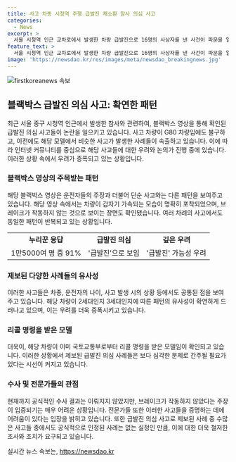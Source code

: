 ```yaml
---
title: 사고 차종 시청역 주행 급발진 재소환 참사 의심 사고
categories:
  - News
excerpt: >
  서울 시청역 인근 교차로에서 발생한 차량 급발진으로 16명의 사상자를 낸 사건이 파문을 일으키고 있다. 해당 차량 운전자가 급발진을 주장하며, 과거에도 비슷한 의심 사고가 발생했다는 주장이 제기되고 있다. 유튜브 채널에는 해당 차종의 급발진 의심 사고 영상이 재조명되면서 논의가 진행 중이다. 이에 15000명 이상의 누리꾼들 중 91%가 급발진으로 판단했으며, 해당 차량은 리콜 명령을 받은 모델로 확인됐다. 또한, 운행 중인 차량의 블랙박스 등을 통해 운전자 본인이 입증해야 하는데, 이는 쉽지 않은 과제로 여겨지고 있다.
feature_text: >
  서울 시청역 인근 교차로에서 발생한 차량 급발진으로 16명의 사상자를 낸 사건이 파문을 일으키고 있다. 해당 차량 운전자가 급발진을 주장하며, 과거에도 비슷한 의심 사고가 발생했다는 주장이 제기되고 있다. 유튜브 채널에는 해당 차종의 급발진 의심 사고 영상이 재조명되면서 논의가 진행 중이다. 이에 15000명 이상의 누리꾼들 중 91%가 급발진으로 판단했으며, 해당 차량은 리콜 명령을 받은 모델로 확인됐다. 또한, 운행 중인 차량의 블랙박스 등을 통해 운전자 본인이 입증해야 하는데, 이는 쉽지 않은 과제로 여겨지고 있다.
image: 'https://newsdao.kr/res/images/meta/newsdao_breakingnews.jpg'
---
```


<p><img src="https://newsdao.kr/res/images/meta/newsdao_breakingnews.jpg" alt="firstkoreanews 속보" /></p>

<h2 data-ke-size="size26">블랙박스 급발진 의심 사고: 확연한 패턴</h2>

<p data-ke-size="size16">최근 서울 중구 시청역 인근에서 발생한 참사와 관련하여, 블랙박스 영상을 통해 확인된 급발진 의심 사고들이 논란을 일으키고 있습니다. 사고 차량이 G80 차량임에도 불구하고, 이전에도 해당 모델에서 비슷한 사고가 발생한 사례들이 속출하고 있습니다. 이에 따라 인터넷 커뮤니티를 중심으로 해당 사고들에 대한 우려와 논의가 진행 중에 있습니다. 이러한 상황 속에서 우려가 증폭되고 있는 상황입니다.</p>

<h3>블랙박스 영상의 주목받는 패턴</h3>

<p data-ke-size="size16">해당 블랙박스 영상은 운전자들의 주장과 더불어 단순 사고와는 다른 패턴을 보여주고 있습니다. 해당 영상 속에서는 차량이 갑자기 가속되는 모습이 명확히 포착되었으며, 브레이크가 작동하지 않는 것으로 보이는 장면도 확인됐습니다. 여러 차례의 사고에서도 동일한 패턴이 반복되고 있는 상황입니다.</p>

<table>
    <tr>
        <td style="text-align: center; height: 17px;"><b>누리꾼 응답</b></td>
        <td style="text-align: center; height: 17px;"><b>급발진 의심</b></td>
        <td style="text-align: center; height: 17px;"><b>깊은 우려</b></td>
    </tr>
    <tr>
        <td style="text-align: center; height: 17px;">1만5000여 명 중 91%</td>
        <td style="text-align: center; height: 17px;">'급발진'으로 보임</td>
        <td style="text-align: center; height: 17px;">'급발진' 가능성 우려</td>
    </tr>
</table>

<h3>제보된 다양한 사례들의 유사성</h3>

<p data-ke-size="size16">이러한 사고들은 차종, 운전자의 나이, 사고 발생 시의 상황 등에서도 공통된 점을 보여주고 있습니다. 해당 차량이 2세대인지 3세대인지에 따른 패턴의 유사성이 확연하게 드러나고 있으며, 이는 우려를 더욱 증폭시키고 있습니다.</p>

<h3>리콜 명령을 받은 모델</h3>

<p data-ke-size="size16">더욱이, 해당 차량이 이미 국토교통부로부터 리콜 명령을 받은 모델임이 확인되고 있습니다. 이러한 상황에서 제보된 급발진 의심 사례들은 보다 심각한 문제로 간주될 필요가 있다는 시선이 커지고 있습니다.</p>

<h3>수사 및 전문가들의 관점</h3>

<p data-ke-size="size16">현재까지 공식적인 수사 결과는 이뤄지지 않았지만, 브레이크가 작동하지 않았다는 주장이 입증되기는 매우 어려운 상황입니다. 전문가들 또한 이러한 사고들을 증명하는 데에 어려움이 있다는 입장을 밝히고 있습니다. 또한 급발진 의심 사고로 제보된 사례 중 수많은 사고들 중에서도 공식적으로 인정된 사례는 없는 실정인 만큼, 이에 대한 더욱 철저한 조사와 조치가 요구되고 있습니다.</p>
실시간 뉴스 속보는, <a href="https://newsdao.kr" rel="dofollow">https://newsdao.kr</a>


